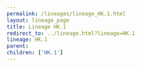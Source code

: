 ```yaml
---
permalink: /lineages/lineage_HK.1.html
layout: lineage_page
title: Lineage HK.1
redirect_to: ../lineage.html?lineage=HK.1
lineage: HK.1
parent: 
children: ['HK.1']
---
```

